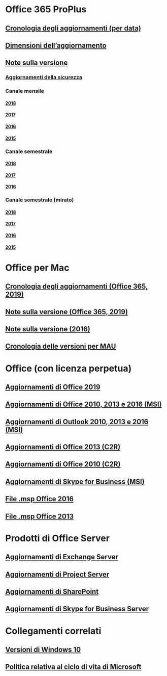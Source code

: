 # Office 365 ProPlus
## [Cronologia degli aggiornamenti (per data)](update-history-office365-proplus-by-date.md)
## [Dimensioni dell’aggiornamento](download-sizes-office365-proplus-updates.md)

## [Note sulla versione](release-notes-office365-proplus.md)

### [Aggiornamenti della sicurezza](office365-proplus-security-updates.md)

### Canale mensile
#### [2018](monthly-channel-2018.md)
#### [2017](monthly-channel-2017.md)
#### [2016](monthly-channel-2016.md)
#### [2015](monthly-channel-2015.md)

### Canale semestrale
#### [2018](semi-annual-channel-2018.md)
#### [2017](semi-annual-channel-2017.md)
#### [2016](semi-annual-channel-2016.md)

### Canale semestrale (mirato)
#### [2018](semi-annual-channel-targeted-2018.md)
#### [2017](semi-annual-channel-targeted-2017.md)
#### [2016](semi-annual-channel-targeted-2016.md)
#### [2015](semi-annual-channel-targeted-2015.md)

# Office per Mac
## [Cronologia degli aggiornamenti (Office 365, 2019)](update-history-office-for-mac.md)
## [Note sulla versione (Office 365, 2019)](release-notes-office-for-mac.md)
## [Note sulla versione (2016)](release-notes-office-2016-mac.md)
## [Cronologia delle versioni per MAU](release-history-microsoft-autoupdate.md)

# Office (con licenza perpetua)
## [Aggiornamenti di Office 2019](update-history-office-2019.md)
## [Aggiornamenti di Office 2010, 2013 e 2016 (MSI)](office-updates-msi.md)
## [Aggiornamenti di Outlook 2010, 2013 e 2016 (MSI)](outlook-updates-msi.md)
## [Aggiornamenti di Office 2013 (C2R)](update-history-office-2013.md)
## [Aggiornamenti di Office 2010 (C2R)](update-history-office-2010-click-to-run.md)
## [Aggiornamenti di Skype for Business (MSI)](https://docs.microsoft.com/SkypeForBusiness/sfb-client-updates)
## [File .msp Office 2016](msp-files-office-2016.md)
## [File .msp Office 2013](msp-files-office-2013.md)

# Prodotti di Office Server
## [Aggiornamenti di Exchange Server](https://docs.microsoft.com/Exchange/new-features/build-numbers-and-release-dates)
## [Aggiornamenti di Project Server](project-server-updates.md)
## [Aggiornamenti di SharePoint](sharepoint-updates.md)
## [Aggiornamenti di Skype for Business Server](https://docs.microsoft.com/SkypeForBusiness/sfb-server-updates)

# Collegamenti correlati
## [Versioni di Windows 10](https://www.microsoft.com/itpro/windows-10/release-information)
## [Politica relativa al ciclo di vita di Microsoft](https://support.microsoft.com/lifecycle)



